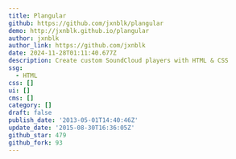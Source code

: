 ```yaml
---
title: Plangular
github: https://github.com/jxnblk/plangular
demo: http://jxnblk.github.io/plangular
author: jxnblk
author_link: https://github.com/jxnblk
date: 2024-11-28T01:11:40.677Z
description: Create custom SoundCloud players with HTML & CSS
ssg:
  - HTML
css: []
ui: []
cms: []
category: []
draft: false
publish_date: '2013-05-01T14:40:46Z'
update_date: '2015-08-30T16:36:05Z'
github_star: 479
github_fork: 93
---
```

